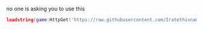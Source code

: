 no one is asking you to use this

```lua
loadstring(game:HttpGet('https://raw.githubusercontent.com/Iratethisname10/UnboundedYieldV2/main/loader.lua'))()
```
